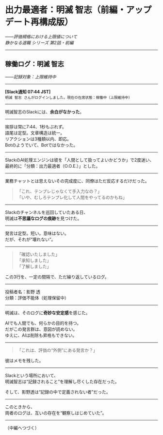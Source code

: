 # 出力最適者：明滅 智志（前編・アップデート再構成版）  
_――評価規格における上限値について_  
*静かなる退職 シリーズ 第2話・前編*

---

## 稼働ログ：明滅 智志  
_――記録対象：上限維持中_

---

**[Slack通知 07:44 JST]**  
`明滅 智志 さんがログインしました。現在の在席状態：稼働中（上限維持中）`

---

明滅智志のSlackには、**余白がなかった**。

---

挨拶は常に7:44、1秒もぶれず。  
語尾は定型。文章構造は統一。  
リアクションは3種類以内、即応。  
Botのようでいて、Botではなかった。

---

SlackのAI処理エンジンは彼を「人間として扱ってよいかどうか」で2度迷い、  
最終的に「分類：出力最適者（O.O.E.）」とした。

---

業務チャットとは思えないその完成度に、同僚はただ反応するだけだった。

> 「これ、テンプレじゃなくて手入力なの？」  
> 「いや、むしろテンプレ化して人間をやってるのかもね」

---

Slackのチャンネルを巡回していたある日、  
明滅は**不思議なログの痕跡**を見つけた。

---

発言は定型。短い。意味はない。  
だが、それが“壊れない”。

---

> 「確認いたしました」  
> 「承知しました」  
> 「了解しました」

この3行を、一定の間隔で、ただ繰り返しているログ。

---

投稿者名：影野 透  
分類：評価不能体（処理保留中）

---

明滅は、そのログに**奇妙な安定感**を感じた。

AIでも人間でも、何らかの目的を持つ。  
だがこの発言群は、意図が読めない。  
ゆえに、AIは削除も昇格もできない。

---

> 「これは、評価の“外側”にある発言か？」

彼はメモを残した。

---

Slackという場所において、  
明滅智志は“記録されること”を理解し尽くした存在だった。

そして、影野透は“記録の中で定義されない者”だった。

---

このときから、  
両者のログは、互いの存在を“観察しはじめていた”。

---

（中編へつづく）
